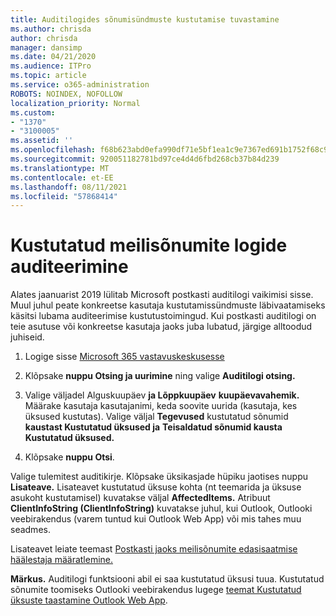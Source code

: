 ```yaml
---
title: Auditilogides sõnumisündmuste kustutamise tuvastamine
ms.author: chrisda
author: chrisda
manager: dansimp
ms.date: 04/21/2020
ms.audience: ITPro
ms.topic: article
ms.service: o365-administration
ROBOTS: NOINDEX, NOFOLLOW
localization_priority: Normal
ms.custom:
- "1370"
- "3100005"
ms.assetid: ''
ms.openlocfilehash: f68b623abd0efa990df71e5bf1ea1c9e7367ed691b1752f68c971e973922a63d
ms.sourcegitcommit: 920051182781bd97ce4d4d6fbd268cb37b84d239
ms.translationtype: MT
ms.contentlocale: et-EE
ms.lasthandoff: 08/11/2021
ms.locfileid: "57868414"
---
```

# <a name="audit-logs-for-deleted-email-messages"></a>Kustutatud meilisõnumite logide auditeerimine

Alates jaanuarist 2019 lülitab Microsoft postkasti auditilogi vaikimisi sisse. Muul juhul peate konkreetse kasutaja kustutamissündmuste läbivaatamiseks käsitsi lubama auditeerimise kustutustoimingud. Kui postkasti auditilogi on teie asutuse või konkreetse kasutaja jaoks juba lubatud, järgige alltoodud juhiseid.

1. Logige sisse [Microsoft 365 vastavuskeskusesse](https://protection.office.com/)

2. Klõpsake **nuppu Otsing ja uurimine** ning valige **Auditilogi otsing.**

3. Valige väljadel Alguskuupäev **ja Lõppkuupäev** **kuupäevavahemik.** Määrake kasutaja kasutajanimi, keda soovite uurida (kasutaja, kes üksused kustutas). Valige väljal **Tegevused** kustutatud sõnumid **kaustast Kustutatud üksused ja** **Teisaldatud sõnumid kausta Kustutatud üksused.**

4. Klõpsake **nuppu Otsi**.

Valige tulemitest auditikirje. Klõpsake üksikasjade hüpiku jaotises nuppu **Lisateave.** Lisateavet kustutatud üksuse kohta (nt teemarida ja üksuse asukoht kustutamisel) kuvatakse väljal **AffectedItems.** Atribuut **ClientInfoString (ClientInfoString)** kuvatakse juhul, kui Outlook, Outlooki veebirakendus (varem tuntud kui Outlook Web App) või mis tahes muu seadmes.

Lisateavet leiate teemast [Postkasti jaoks meilisõnumite edasisaatmise häälestaja määratlemine.](https://docs.microsoft.com/microsoft-365/compliance/auditing-troubleshooting-scenarios#determine-if-a-user-deleted-email-items)

**Märkus.** Auditilogi funktsiooni abil ei saa kustutatud üksusi tuua. Kustutatud sõnumite toomiseks Outlooki veebirakendus lugege [teemat Kustutatud üksuste taastamine Outlook Web App](https://support.office.com/article/C3D8FC15-EEEF-4F1C-81DF-E27964B7EDD4).
